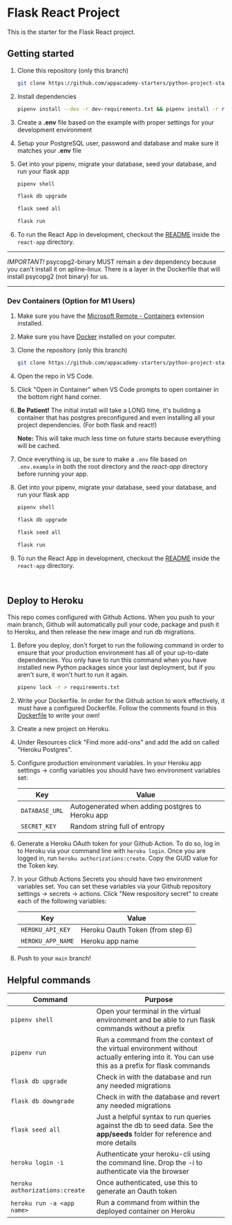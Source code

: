 # Flask React Project

This is the starter for the Flask React project.

## Getting started
1. Clone this repository (only this branch)

   ```bash
   git clone https://github.com/appacademy-starters/python-project-starter.git
   ```

2. Install dependencies

      ```bash
      pipenv install --dev -r dev-requirements.txt && pipenv install -r requirements.txt
      ```

3. Create a **.env** file based on the example with proper settings for your
   development environment
4. Setup your PostgreSQL user, password and database and make sure it matches your **.env** file

5. Get into your pipenv, migrate your database, seed your database, and run your flask app

   ```bash
   pipenv shell
   ```

   ```bash
   flask db upgrade
   ```

   ```bash
   flask seed all
   ```

   ```bash
   flask run
   ```

6. To run the React App in development, checkout the [README](./react-app/README.md) inside the `react-app` directory.

***


*IMPORTANT!*
   psycopg2-binary MUST remain a dev dependency because you can't install it on apline-linux.
   There is a layer in the Dockerfile that will install psycopg2 (not binary) for us.
***

### Dev Containers (Option for M1 Users)

1. Make sure you have the [Microsoft Remote - Containers](https://marketplace.visualstudio.com/items?itemName=ms-vscode-remote.remote-containers) extension installed. 
2. Make sure you have [Docker](https://www.docker.com/products/docker-desktop/) installed on your computer. 
3. Clone the repository (only this branch)
   ```bash
   git clone https://github.com/appacademy-starters/python-project-starter.git
   ```
4. Open the repo in VS Code. 
5. Click "Open in Container" when VS Code prompts to open container in the bottom right hand corner. 
6. **Be Patient!** The initial install will take a LONG time, it's building a container that has postgres preconfigured and even installing all your project dependencies. (For both flask and react!)

   **Note:** This will take much less time on future starts because everything will be cached.

7. Once everything is up, be sure to make a `.env` file based on `.env.example` in both the root directory and the *react-app* directory before running your app. 

8. Get into your pipenv, migrate your database, seed your database, and run your flask app

   ```bash
   pipenv shell
   ```

   ```bash
   flask db upgrade
   ```

   ```bash
   flask seed all
   ```

   ```bash
   flask run
   ```

9. To run the React App in development, checkout the [README](./react-app/README.md) inside the `react-app` directory.

<br>

## Deploy to Heroku
This repo comes configured with Github Actions. When you push to your main branch, Github will automatically pull your code, package and push it to Heroku, and then release the new image and run db migrations. 

1. Before you deploy, don't forget to run the following command in order to
ensure that your production environment has all of your up-to-date
dependencies. You only have to run this command when you have installed new
Python packages since your last deployment, but if you aren't sure, it won't
hurt to run it again.
   ```bash
   pipenv lock -r > requirements.txt
   ```

2. Write your Dockerfile. In order for the Github action to work effectively, it must have a configured Dockerfile. Follow the comments found in this [Dockerfile](./Dockerfile) to write your own!

3. Create a new project on Heroku.

4. Under Resources click "Find more add-ons" and add the add on called "Heroku Postgres".

5. Configure production environment variables. In your Heroku app settings -> config variables you should have two environment variables set:

   |    Key          |    Value    |
   | -------------   | ----------- |
   | `DATABASE_URL`  | Autogenerated when adding postgres to Heroku app |
   | `SECRET_KEY`    | Random string full of entropy |

6. Generate a Heroku OAuth token for your Github Action. To do so, log in to Heroku via your command line with `heroku login`. Once you are logged in, run `heroku authorizations:create`. Copy the GUID value for the Token key.

7. In your Github Actions Secrets you should have two environment variables set. You can set these variables via your Github repository settings -> secrets -> actions. Click "New respository secret" to create
each of the following variables:

   |    Key            |    Value    |
   | -------------     | ----------- |
   | `HEROKU_API_KEY`  | Heroku Oauth Token (from step 6)|
   | `HEROKU_APP_NAME` | Heroku app name    |

8. Push to your `main` branch!

## Helpful commands
|    Command            |    Purpose    |
| -------------         | ------------- |
| `pipenv shell`        | Open your terminal in the virtual environment and be able to run flask commands without a prefix |
| `pipenv run`          | Run a command from the context of the virtual environment without actually entering into it. You can use this as a prefix for flask commands  |
| `flask db upgrade`    | Check in with the database and run any needed migrations  |
| `flask db downgrade`  | Check in with the database and revert any needed migrations  |
| `flask seed all`      | Just a helpful syntax to run queries against the db to seed data. See the **app/seeds** folder for reference and more details |
| `heroku login -i`      | Authenticate your heroku-cli using the command line. Drop the -i to authenticate via the browser |
| `heroku authorizations:create` | Once authenticated, use this to generate an Oauth token |
| `heroku run -a <app name>` | Run a command from within the deployed container on Heroku |